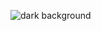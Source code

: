 ![dark background](https://user-images.githubusercontent.com/16699656/210636147-96c09202-4a0f-41e5-b6a7-ecc414119009.png)

